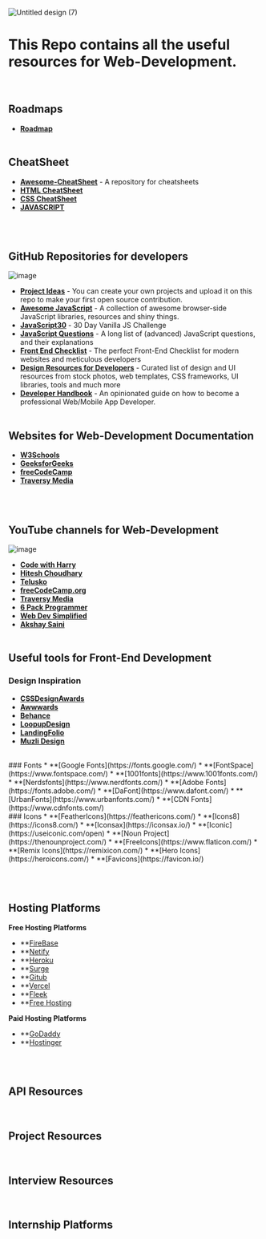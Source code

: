 ![Untitled design (7)](https://user-images.githubusercontent.com/83531337/159842377-ed16c956-cd6a-4847-8832-ea4285d02898.png)


# This Repo contains all the useful resources for Web-Development.

<br>


## Roadmaps
* **[Roadmap](https://github.com/Aashutosh0033/Web-Dev-Resources/blob/main/Roadmaps.md)**
<br><br>

## CheatSheet 
* **[Awesome-CheatSheet](https://github.com/LeCoupa/awesome-cheatsheets)** - A repository for cheatsheets <br>
* **[HTML CheatSheet](https://makeawebsitehub.com/the-html-5-mega-cheat-sheet/)** 
* **[CSS CheatSheet](https://makeawebsitehub.com/css3-mega-cheat-sheet/)** 
* **[JAVASCRIPT](https://websitesetup.org/javascript-cheat-sheet/)**


<br><br>


## GitHub Repositories for developers
![image](https://img.shields.io/badge/GitHub-100000?style=for-the-badge&logo=github&logoColor=white) 
* **[Project Ideas](https://github.com/akshaymarch7/project-ideas)** - You can create your own projects and upload it on this repo to make your first open source contribution.<br>
* **[Awesome JavaScript](https://github.com/sorrycc/awesome-javascript)** - A collection of awesome browser-side JavaScript libraries, resources and shiny things.<br>
* **[JavaScript30](https://github.com/wesbos/JavaScript30)** - 30 Day Vanilla JS Challenge <br>
* **[JavaScript Questions](https://github.com/lydiahallie/javascript-questions)** - A long list of (advanced) JavaScript questions, and their explanations <br>
* **[Front End Checklist](https://github.com/thedaviddias/Front-End-Checklist)** -  The perfect Front-End Checklist for modern websites and meticulous developers<br>
* **[Design Resources for Developers](https://github.com/bradtraversy/design-resources-for-developers)** - Curated list of design and UI resources from stock photos, web templates, CSS frameworks, UI libraries, tools and much more <br>
* **[Developer Handbook](https://github.com/apptension/developer-handbook)** - An opinionated guide on how to become a professional Web/Mobile App Developer.
<br><br>

## Websites for Web-Development Documentation
* **[W3Schools](https://www.w3schools.com/default.asp)**
* **[GeeksforGeeks](https://www.geeksforgeeks.org/)**
* **[freeCodeCamp](https://www.freecodecamp.org/)**
* **[Traversy Media](https://www.traversymedia.com/)**

<br><br>


## YouTube channels for Web-Development
![image](https://img.shields.io/badge/YouTube-FF0000?style=for-the-badge&logo=youtube&logoColor=white)
* **[Code with Harry](https://youtube.com/c/CodeWithHarry)**
* **[Hitesh Choudhary](https://youtube.com/c/HiteshChoudharydotcom)**
* **[Telusko](https://youtube.com/c/Telusko)**
* **[freeCodeCamp.org](https://youtube.com/c/Freecodecamp)**
* **[Traversy Media](https://youtube.com/c/TraversyMedia)**
* **[6 Pack Programmer](https://youtube.com/c/6PackProgrammer)**
* **[Web Dev Simplified](https://youtube.com/c/WebDevSimplified)**
* **[Akshay Saini](https://youtube.com/c/akshaymarch7)**
<br><br>

## Useful tools for Front-End Development 

### Design Inspiration
* **[CSSDesignAwards](https://www.cssdesignawards.com/)**
* **[Awwwards](https://www.awwwards.com/)**
* **[Behance](https://www.behance.net/)**
* **[LoopupDesign](https://lookup.design/)**
* **[LandingFolio](https://landingfolio.com/)**
* **[Muzli Design](https://muz.li/)**

<br>
### Fonts
* **[Google Fonts](https://fonts.google.com/)
* **[FontSpace](https://www.fontspace.com/)
* **[1001fonts](https://www.1001fonts.com/)
* **[Nerdsfonts](https://www.nerdfonts.com/)
* **[Adobe Fonts](https://fonts.adobe.com/)
* **[DaFont](https://www.dafont.com/)
* **[UrbanFonts](https://www.urbanfonts.com/)
* **[CDN Fonts](https://www.cdnfonts.com/)

<br>
### Icons
* **[FeatherIcons](https://feathericons.com/)
* **[Icons8](https://icons8.com/)
* **[Iconsax](https://iconsax.io/)
* **[Iconic](https://useiconic.com/open)
* **[Noun Project](https://thenounproject.com/)
* **[FreeIcons](https://www.flaticon.com/)
* **[Remix Icons](https://remixicon.com/)
* **[Hero Icons](https://heroicons.com/)
* **[Favicons](https://favicon.io/)

<br><br>

## Hosting Platforms

**Free Hosting Platforms**<br>
* **[FireBase](https://firebase.google.com/)
* **[Netify](https://www.netlify.com/)
* **[Heroku](https://www.heroku.com/)
* **[Surge](https://surge.sh/)
* **[Gitub](https://github.com/)
* **[Vercel](https://vercel.com/)
* **[Fleek](https://fleek.co/)
* **[Free Hosting](https://www.freehosting.com/)

**Paid Hosting Platforms**<br>
* **[GoDaddy](https://www.godaddy.com/en-in/hosting/web-hosting)
* **[Hostinger](https://www.hostinger.in/)


<br><br>

## API Resources
<br>

## Project Resources
<br>

## Interview Resources
<br>

## Internship Platforms
<br>


